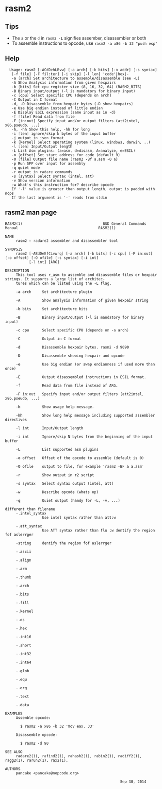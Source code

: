 <!-- TITLE: rasm2 -->

# rasm2

## Tips
  - The `a` or the `d` in `rasm2 -L` signifies assember, disassembler or both
  - To assemble instructions to opcode, use `rasm2 -a x86 -b 32 "push esp"`
## Help

      Usage: rasm2 [-ACdDehLBvw] [-a arch] [-b bits] [-o addr] [-s syntax]
       [-f file] [-F fil:ter] [-i skip] [-l len] 'code'|hex|-
       -a [arch] Set architecture to assemble/disassemble (see -L)
       -A Show Analysis information from given hexpairs
       -b [bits] Set cpu register size (8, 16, 32, 64) (RASM2_BITS)
       -B Binary input/output (-l is mandatory for binary input)
       -c [cpu] Select specific CPU (depends on arch)
       -C Output in C format
       -d, -D Disassemble from hexpair bytes (-D show hexpairs)
       -e Use big endian instead of little endian
       -E Display ESIL expression (same input as in -d)
       -f [file] Read data from file
       -F [in:out] Specify input and/or output filters (att2intel, x86.pseudo, ...)
       -h, -hh Show this help, -hh for long
       -i [len] ignore/skip N bytes of the input buffer
       -j output in json format
       -k [kernel] Select operating system (linux, windows, darwin, ..)
       -l [len] Input/Output length
       -L List Asm plugins: (a=asm, d=disasm, A=analyze, e=ESIL)
       -o [offset] Set start address for code (default 0)
       -O [file] Output file name (rasm2 -Bf a.asm -O a)
       -p Run SPP over input for assembly
       -q quiet mode
       -r output in radare commands
       -s [syntax] Select syntax (intel, att)
       -v Show version information
       -w What's this instruction for? describe opcode
       If '-l' value is greater than output length, output is padded with nops
       If the last argument is '-' reads from stdin

## rasm2 man page

```
RASM2(1)                                     BSD General Commands Manual                                     RASM2(1)

NAME
     rasm2 — radare2 assembler and disassembler tool

SYNOPSIS
     rasm2 [-ABdDeEfCLvwrq] [-a arch] [-b bits] [-c cpu] [-F in:out] [-o offset] [-O ofile] [-s syntax] [-i int]
           [-l int] [ARG]

DESCRIPTION
     This tool uses r_asm to assemble and disassemble files or hexpair strings. It supports a large list of architec‐
     tures which can be listed using the -L flag.

     -a arch     Set architecture plugin

     -A          Show analysis information of given hexpair string

     -b bits     Set architecture bits

     -B          Binary input/output (-l is mandatory for binary input)

     -c cpu      Select specific CPU (depends on -a arch)

     -C          Output in C format

     -d          Disassemble hexpair bytes. rasm2 -d 9090

     -D          Disassemble showing hexpair and opcode

     -e          Use big endian (or swap endianness if used more than once)

     -E          Output disassembled instructions in ESIL format.

     -f          Read data from file instead of ARG.

     -F in:out   Specify input and/or output filters (att2intel, x86.pseudo, ...)

     -h          Show usage help message.

     -hh         Show long help message including supported assembler directives

     -l int      Input/Output length

     -i int      Ignore/skip N bytes from the beginning of the input buffer

     -L          List supported asm plugins

     -o offset   Offset of the opcode to assemble (default is 0)

     -O ofile    output to file, for example 'rasm2 -BF a a.asm'

     -r          Show output in r2 script

     -s syntax   Select syntax output (intel, att)

     -w          Describe opcode (whats op)

     -q          Quiet output (handy for -L, -v, ...)

different than filename
     -.intel_syntax
                 Use intel syntax rather than att:w

     -.att_syntax
                 Use ATT syntax rather than flu :w dentify the region fof aslerrger

     -string     dentify the region fof aslerrger

     -.ascii

     -.align

     -.arm

     -.thumb

     -.arch

     -.bits

     -.fill

     -.kernel

     -.os

     -.hex

     -.int16

     -.short

     -.int32

     -.int64

     -.glob

     -.equ

     -.org

     -.text

     -.data

EXAMPLES
     Assemble opcode:

       $ rasm2 -a x86 -b 32 'mov eax, 33'

     Disassemble opcode:

       $ rasm2 -d 90

SEE ALSO
     radare2(1), rafind2(1), rahash2(1), rabin2(1), radiff2(1), ragg2(1), rarun2(1), rax2(1),

AUTHORS
     pancake <pancake@nopcode.org>

                                                     Sep 30, 2014

```
